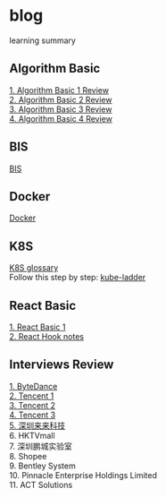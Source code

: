 # blog
learning summary

## Algorithm Basic
[1. Algorithm Basic 1 Review](https://github.com/ongiao/blog/issues/1)  
[2. Algorithm Basic 2 Review](https://github.com/ongiao/blog/issues/7)  
[3. Algorithm Basic 3 Review](https://github.com/ongiao/blog/issues/8)  
[4. Algorithm Basic 4 Review](https://github.com/ongiao/blog/issues/9)  

## BIS
[BIS](https://github.com/ongiao/blog/issues/14)  

## Docker
[Docker](https://github.com/ongiao/blog/issues/11)  

## K8S  
[K8S glossary](https://github.com/ongiao/blog/issues/13)  
Follow this step by step: [kube-ladder](https://github.com/caicloud/kube-ladder)

## React Basic
[1. React Basic 1](https://github.com/ongiao/blog/issues/10)  
[2. React Hook notes](https://github.com/ongiao/blog/issues/15)

## Interviews Review
[1. ByteDance](https://github.com/ongiao/blog/issues/2)  
[2. Tencent 1](https://github.com/ongiao/blog/issues/3)  
[3. Tencent 2](https://github.com/ongiao/blog/issues/4)  
[4. Tencent 3](https://github.com/ongiao/blog/issues/5)  
[5. 深圳来来科技](https://github.com/ongiao/blog/issues/6)  
6. HKTVmall  
7. 深圳鹏城实验室  
8. Shopee  
9. Bentley System  
10. Pinnacle Enterprise Holdings Limited  
11. ACT Solutions
